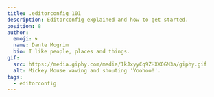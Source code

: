 ```yaml
---
title: .editorconfig 101
description: Editorconfig explained and how to get started.
position: 8
author:
  emoji: 🌀
  name: Dante Mogrim
  bio: I like people, places and things.
gif:
  src: https://media.giphy.com/media/1kJxyyCq9ZHXX0GM3a/giphy.gif
  alt: Mickey Mouse waving and shouting 'Yoohoo!'.
tags:
  - editorconfig
---
```


